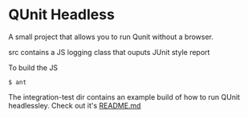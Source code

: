 # QUnit Headless

A small project that allows you to run Qunit without a browser.

src contains a JS logging class that ouputs JUnit style report

To build the JS

    $ ant

The integration-test dir contains an example build of how to run QUnit headlessley. Check out it's [README.md](./integration-test/README.md)
